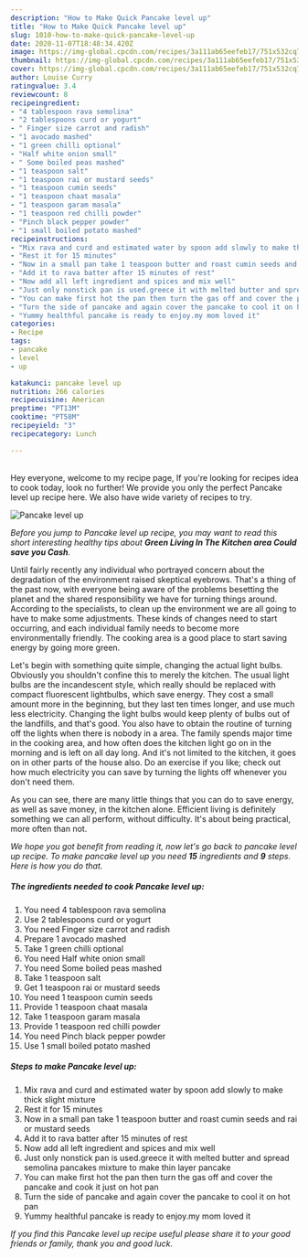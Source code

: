 ```yaml
---
description: "How to Make Quick Pancake level up"
title: "How to Make Quick Pancake level up"
slug: 1010-how-to-make-quick-pancake-level-up
date: 2020-11-07T18:48:34.420Z
image: https://img-global.cpcdn.com/recipes/3a111ab65eefeb17/751x532cq70/pancake-level-up-recipe-main-photo.jpg
thumbnail: https://img-global.cpcdn.com/recipes/3a111ab65eefeb17/751x532cq70/pancake-level-up-recipe-main-photo.jpg
cover: https://img-global.cpcdn.com/recipes/3a111ab65eefeb17/751x532cq70/pancake-level-up-recipe-main-photo.jpg
author: Louise Curry
ratingvalue: 3.4
reviewcount: 8
recipeingredient:
- "4 tablespoon rava semolina"
- "2 tablespoons curd or yogurt"
- " Finger size carrot and radish"
- "1 avocado mashed"
- "1 green chilli optional"
- "Half white onion small"
- " Some boiled peas mashed"
- "1 teaspoon salt"
- "1 teaspoon rai or mustard seeds"
- "1 teaspoon cumin seeds"
- "1 teaspoon chaat masala"
- "1 teaspoon garam masala"
- "1 teaspoon red chilli powder"
- "Pinch black pepper powder"
- "1 small boiled potato mashed"
recipeinstructions:
- "Mix rava and curd and estimated water by spoon add slowly to make thick slight mixture"
- "Rest it for 15 minutes"
- "Now in a small pan take 1 teaspoon butter and roast cumin seeds and rai or mustard seeds"
- "Add it to rava batter after 15 minutes of rest"
- "Now add all left ingredient and spices and mix well"
- "Just only nonstick pan is used.greece it with melted butter and spread semolina pancakes mixture to make thin layer pancake"
- "You can make first hot the pan then turn the gas off and cover the pancake and cook it just on hot pan"
- "Turn the side of pancake and again cover the pancake to cool it on hot pan"
- "Yummy healthful pancake is ready to enjoy.my mom loved it"
categories:
- Recipe
tags:
- pancake
- level
- up

katakunci: pancake level up 
nutrition: 266 calories
recipecuisine: American
preptime: "PT13M"
cooktime: "PT58M"
recipeyield: "3"
recipecategory: Lunch

---
```

<br>
Hey everyone, welcome to my recipe page, If you're looking for recipes idea to cook today, look no further! We provide you only the perfect Pancake level up recipe here. We also have wide variety of recipes to try.
<br>


![Pancake level up](https://img-global.cpcdn.com/recipes/3a111ab65eefeb17/751x532cq70/pancake-level-up-recipe-main-photo.jpg)

<i>Before you jump to Pancake level up recipe, you may want to read this short interesting healthy tips about 
<strong>Green Living In The Kitchen area Could save you Cash</strong>.</i>
</br>

Until fairly recently any individual who portrayed concern about the degradation of the environment raised skeptical eyebrows. That's a thing of the past now, with everyone being aware of the problems besetting the planet and the shared responsibility we have for turning things around. According to the specialists, to clean up the environment we are all going to have to make some adjustments. These kinds of changes need to start occurring, and each individual family needs to become more environmentally friendly. The cooking area is a good place to start saving energy by going more green.

Let's begin with something quite simple, changing the actual light bulbs. Obviously you shouldn't confine this to merely the kitchen. The usual light bulbs are the incandescent style, which really should be replaced with compact fluorescent lightbulbs, which save energy. They cost a small amount more in the beginning, but they last ten times longer, and use much less electricity. Changing the light bulbs would keep plenty of bulbs out of the landfills, and that's good. You also have to obtain the routine of turning off the lights when there is nobody in a area. The family spends major time in the cooking area, and how often does the kitchen light go on in the morning and is left on all day long. And it's not limited to the kitchen, it goes on in other parts of the house also. Do an exercise if you like; check out how much electricity you can save by turning the lights off whenever you don't need them.

As you can see, there are many little things that you can do to save energy, as well as save money, in the kitchen alone. Efficient living is definitely something we can all perform, without difficulty. It's about being practical, more often than not.


<i>We hope you got benefit from reading it, now let's go back to pancake level up recipe. To make pancake level up you need <strong>15</strong> ingredients and <strong>9</strong> steps. Here is how you do that.
</i>

##### The ingredients needed to cook Pancake level up:

1. You need 4 tablespoon rava semolina
1. Use 2 tablespoons curd or yogurt
1. You need  Finger size carrot and radish
1. Prepare 1 avocado mashed
1. Take 1 green chilli optional
1. You need Half white onion small
1. You need  Some boiled peas mashed
1. Take 1 teaspoon salt
1. Get 1 teaspoon rai or mustard seeds
1. You need 1 teaspoon cumin seeds
1. Provide 1 teaspoon chaat masala
1. Take 1 teaspoon garam masala
1. Provide 1 teaspoon red chilli powder
1. You need Pinch black pepper powder
1. Use 1 small boiled potato mashed


##### Steps to make Pancake level up:

1. Mix rava and curd and estimated water by spoon add slowly to make thick slight mixture
1. Rest it for 15 minutes
1. Now in a small pan take 1 teaspoon butter and roast cumin seeds and rai or mustard seeds
1. Add it to rava batter after 15 minutes of rest
1. Now add all left ingredient and spices and mix well
1. Just only nonstick pan is used.greece it with melted butter and spread semolina pancakes mixture to make thin layer pancake
1. You can make first hot the pan then turn the gas off and cover the pancake and cook it just on hot pan
1. Turn the side of pancake and again cover the pancake to cool it on hot pan
1. Yummy healthful pancake is ready to enjoy.my mom loved it


<i>If you find this Pancake level up recipe useful please share it to your good friends or family, thank you and good luck.</i>
